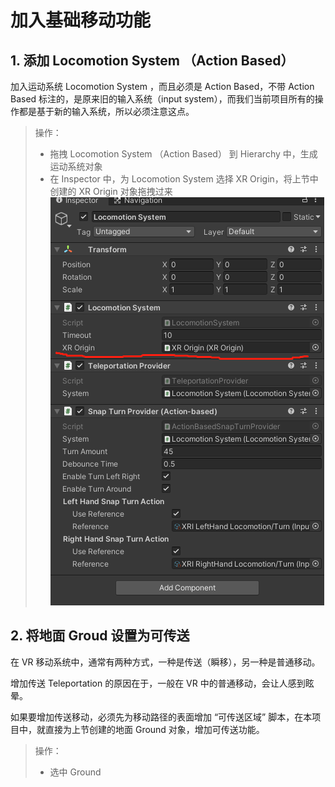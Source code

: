 # 加入基础移动功能

## 1. 添加 Locomotion System （Action Based）

加入运动系统  Locomotion System ，而且必须是 Action Based，不带 Action Based 标注的，是原来旧的输入系统（input system），而我们当前项目所有的操作都是基于新的输入系统，所以必须注意这点。

> 操作：  
> * 拖拽  Locomotion System （Action Based） 到 Hierarchy 中，生成运动系统对象
> * 在 Inspector 中，为 Locomotion System 选择 XR Origin，将上节中创建的 XR Origin 对象拖拽过来
    ![](../../imgs/LocomotionSystem.png)

## 2. 将地面 Groud 设置为可传送

在 VR 移动系统中，通常有两种方式，一种是传送（瞬移），另一种是普通移动。

增加传送 Teleportation 的原因在于，一般在 VR 中的普通移动，会让人感到眩晕。

如果要增加传送移动，必须先为移动路径的表面增加 “可传送区域” 脚本，在本项目中，就直接为上节创建的地面 Ground 对象，增加可传送功能。

> 操作：
> * 选中 Ground 